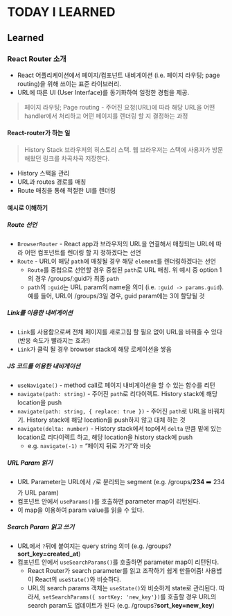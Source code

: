 # TODAY I LEARNED

## Learned

### React Router 소개

- React 어플리케이션에서 페이지/컴포넌트 내비게이션 (i.e. 페이지 라우팅; page routing)을 위해 쓰이는 표준 라이브러리.
- URL에 따른 UI (User Interface)를 동기화하여 일정한 경험을 제공.

> 페이지 라우팅; Page routing - 주어진 요청(URL)에 따라 해당 URL을 어떤 handler에서 처리하고 어떤 페이지를 렌더링 할 지 결정하는 과정

#### React-router가 하는 일

> History Stack
> 브라우저의 히스토리 스택. 웹 브라우저는 스택에 사용자가 방문해왔던 링크를 차곡차곡 저장한다.

- History 스택을 관리
- URL과 routes 경로를 매칭
- Route 매칭을 통해 적절한 UI를 렌더링

#### 예시로 이해하기

##### Route 선언

- `BrowserRouter` - React app과 브라우저의 URL을 연결해서 매칭되는 URL에 따라 어떤 컴포넌트를 렌더링 할 지 정하겠다는 선언
- `Route` - URL이 해당 `path`에 매칭될 경우 해당 `element`를 렌더링하겠다는 선언
    - `Route`를 중첩으로 선언할 경우 중첩된 `path`로 URL 매칭. 위 예시 중 option 1의 경우 /groups/:guid가 최종 `path`
    - `path`의  `:guid`는 URL param의 name을 의미 (i.e. `:guid -> params.guid`). 예를 들어, URL이 /groups/3일 경우, guid param에는 3이 할당될 것

##### Link를 이용한 내비게이션

- `Link`를 사용함으로써 전체 페이지를 새로고침 할 필요 없이 URL을 바꿔줄 수 있다 (반응 속도가 빨라지는 효과!)
- `Link`가 클릭 될 경우 browser stack에 해당 로케이션을 쌓음

##### JS 코드를 이용한 내비게이션

- `useNavigate()` - method call로 페이지 내비게이션을 할 수 있는 함수를 리턴
- `navigate(path: string)` - 주어진 `path`로 리다이렉트. History stack에 해당 location을 push
- `navigate(path: string, { replace: true })` - 주어진 `path`로 URL을 바꿔치기. History stack에 해당 location을 push하지 않고 대체 하는 것
- `navigate(delta: number)` - History stack에서 top에서  `delta` 만큼 밑에 있는 location로 리다이렉트 하고, 해당 location을 history stack에 push
    - e.g. `navigate(-1)` = “페이지 뒤로 가기”와 비슷

##### URL Param 읽기

- URL Parameter는 URL에서 `/`로 분리되는 segment (e.g. /groups/**234** ➡️ 234가 URL param)
- 컴포넌트 안에서 `useParams()`를 호출하면 parameter map이 리턴된다.
- 이 map을 이용하여 param value를 읽을 수 있다.

##### Search Param 읽고 쓰기

- URL에서 `?`뒤에 붙여지는 query string 의미 (e.g. /groups?**sort_key=created_at**)
- 컴포넌트 안에서 `useSearchParams()`를 호출하면 parameter map이 리턴된다.
    - React Router가 search parameter를 읽고 조작하기 쉽게 만들어줌! 사용법이 React의 `useState()`와 비슷하다.
    - URL의 search params 객체는 `useState()`와 비슷하게 state로 관리된다. 따라서, `setSearchParams({ sortKey: 'new_key'})`를 호출할 경우 URL의 search param도 업데이트가 된다 (e.g. /groups?**sort_key=new_key**)

